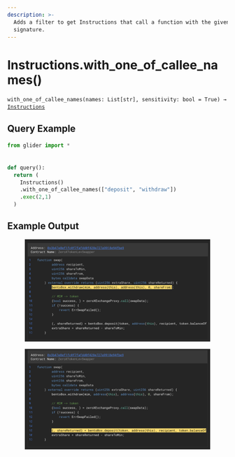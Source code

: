 ```yaml
---
description: >-
  Adds a filter to get Instructions that call a function with the given
  signature.
---
```


# Instructions.with\_one\_of\_callee\_names()

`with_one_of_callee_names(names: List[str], sensitivity: bool = True) →` [`Instructions`](./)

## Query Example

```python
from glider import *


def query():
  return (
    Instructions()
    .with_one_of_callee_names(["deposit", "withdraw"])
    .exec(2,1)
  )
```

## Example Output

<figure><img src="../../.gitbook/assets/image (271).png" alt=""><figcaption></figcaption></figure>

<figure><img src="../../.gitbook/assets/image (272).png" alt=""><figcaption></figcaption></figure>
